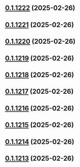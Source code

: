 ## [0.1.1222](https://github.com/binary-braids/terraform-oracle/compare/v0.1.1221...v0.1.1222) (2025-02-26)



## [0.1.1221](https://github.com/binary-braids/terraform-oracle/compare/v0.1.1220...v0.1.1221) (2025-02-26)



## [0.1.1220](https://github.com/binary-braids/terraform-oracle/compare/v0.1.1219...v0.1.1220) (2025-02-26)



## [0.1.1219](https://github.com/binary-braids/terraform-oracle/compare/v0.1.1218...v0.1.1219) (2025-02-26)



## [0.1.1218](https://github.com/binary-braids/terraform-oracle/compare/v0.1.1217...v0.1.1218) (2025-02-26)



## [0.1.1217](https://github.com/binary-braids/terraform-oracle/compare/v0.1.1216...v0.1.1217) (2025-02-26)



## [0.1.1216](https://github.com/binary-braids/terraform-oracle/compare/v0.1.1215...v0.1.1216) (2025-02-26)



## [0.1.1215](https://github.com/binary-braids/terraform-oracle/compare/v0.1.1214...v0.1.1215) (2025-02-26)



## [0.1.1214](https://github.com/binary-braids/terraform-oracle/compare/v0.1.1213...v0.1.1214) (2025-02-26)



## [0.1.1213](https://github.com/binary-braids/terraform-oracle/compare/v0.1.1212...v0.1.1213) (2025-02-26)



